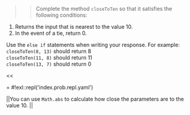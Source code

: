 >>Complete the method <code>closeToTen</code> so that it satisfies the following conditions:
<ol>
<li>Returns the input that is nearest to the value 10.</li>
<li>In the event of a tie, return 0.</li>
</ol>
<p>Use the <code>else if</code> statements when writing your response.
For example:<br/>
<code>closeToTen(8, 13)</code> should return 8<br/>
<code>closeToTen(11, 8)</code> should return 11<br/>
<code>closeToTen(13, 7)</code> should return 0 </p><<

= #!exl::repl('index.prob.repl.yaml')

||You can use <code>Math.abs</code> to calculate how close the parameters are to the value 10. ||
